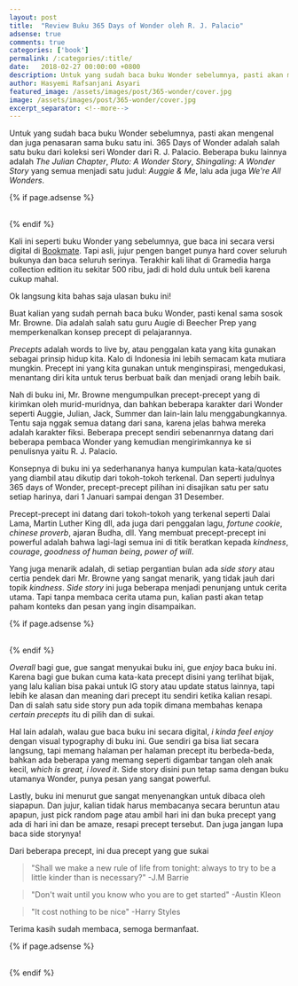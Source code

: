 ```yaml
---
layout: post
title:  "Review Buku 365 Days of Wonder oleh R. J. Palacio"
adsense: true
comments: true
categories: ['book']
permalink: /:categories/:title/
date:   2018-02-27 00:00:00 +0800
description: Untuk yang sudah baca buku Wonder sebelumnya, pasti akan mengenal dan juga penasaran sama buku satu ini. 365 Days of Wonder adalah salah satu buku dari koleksi seri Wonder dari R. J. Palacio. Beberapa buku lainnya adalah The Julian Chapter, Pluto A Wonder Story, Shingaling A Wonder Story yang semua menjadi satu judul Auggie & Me, lalu ada juga We're All Wonders. 
author: Hasyemi Rafsanjani Asyari
featured_image: /assets/images/post/365-wonder/cover.jpg
image: /assets/images/post/365-wonder/cover.jpg
excerpt_separator: <!--more-->
---
```


<p class="intro">Untuk yang sudah baca buku Wonder sebelumnya, pasti akan mengenal dan juga penasaran sama buku satu ini. 365 Days of Wonder adalah salah satu buku dari koleksi seri Wonder dari R. J. Palacio. Beberapa buku lainnya adalah <i>The Julian Chapter</i>, <i>Pluto: A Wonder Story</i>, <i>Shingaling: A Wonder Story</i> yang semua menjadi satu judul: <i>Auggie & Me</i>, lalu ada juga <i>We're All Wonders</i>.</p>

{% if page.adsense %}
<div class="ads">
	<script async src="//pagead2.googlesyndication.com/pagead/js/adsbygoogle.js"></script>
	<!-- Ads Header -->
	<ins class="adsbygoogle"
		style="display:block"
		data-ad-client="ca-pub-9523208256804448"
		data-ad-slot="1649271984"
		data-ad-format="auto"></ins>
	<script>
	(adsbygoogle = window.adsbygoogle || []).push({});
	</script>
</div>
<br/>
{% endif %}

Kali ini seperti buku Wonder yang sebelumnya, gue baca ini secara versi digital di <a href="https://bookmate.com/books/tsf5G9S1" target="_blank">Bookmate</a>. Tapi asli, jujur pengen banget punya hard cover seluruh bukunya dan baca seluruh serinya. Terakhir kali lihat di Gramedia harga collection edition itu sekitar 500 ribu, jadi di hold dulu untuk beli karena cukup mahal.

Ok langsung kita bahas saja ulasan buku ini!

Buat kalian yang sudah pernah baca buku Wonder, pasti kenal sama sosok Mr. Browne. Dia adalah salah satu guru Augie di Beecher Prep yang memperkenalkan konsep precept di pelajarannya.

_Precepts_ adalah words to live by, atau penggalan kata yang kita gunakan sebagai prinsip hidup kita. Kalo di Indonesia ini lebih semacam kata mutiara mungkin. Precept ini yang kita gunakan untuk menginspirasi, mengedukasi, menantang diri kita untuk terus berbuat baik dan menjadi orang lebih baik.

Nah di buku ini, Mr. Browne mengumpulkan precept-precept yang di kirimkan oleh murid-muridnya, dan bahkan beberapa karakter dari Wonder seperti Auggie, Julian, Jack, Summer dan lain-lain lalu menggabungkannya. Tentu saja nggak semua datang dari sana, karena jelas bahwa mereka adalah karakter fiksi. Beberapa precept sendiri sebenanrnya datang dari beberapa pembaca Wonder yang kemudian mengirimkannya ke si penulisnya yaitu R. J. Palacio.

Konsepnya di buku ini ya sederhananya hanya kumpulan kata-kata/quotes yang diambil atau dikutip dari tokoh-tokoh terkenal. Dan seperti judulnya 365 days of Wonder, precept-precept pilihan ini disajikan satu per satu setiap harinya, dari 1 Januari sampai dengan 31 Desember.

Precept-precept ini datang dari tokoh-tokoh yang terkenal seperti Dalai Lama, Martin Luther King dll, ada juga dari penggalan lagu, _fortune cookie_, _chinese proverb_, ajaran Budha, dll. Yang membuat precept-precept ini powerful adalah bahwa lagi-lagi semua ini di titik beratkan kepada _kindness_, _courage_, _goodness of human being_, _power of will_.

Yang juga menarik adalah, di setiap pergantian bulan ada _side story_ atau certia pendek dari Mr. Browne yang sangat menarik, yang tidak jauh dari topik _kindness_. _Side story_ ini juga beberapa menjadi penunjang untuk cerita utama. Tapi tanpa membaca cerita utama pun, kalian pasti akan tetap paham konteks dan pesan yang ingin disampaikan.

{% if page.adsense %}
<div class="ads">
	<script async src="//pagead2.googlesyndication.com/pagead/js/adsbygoogle.js"></script>
	<ins class="adsbygoogle"
		style="display:block; text-align:center;"
		data-ad-layout="in-article"
		data-ad-format="fluid"
		data-ad-client="ca-pub-9523208256804448"
		data-ad-slot="7995188488"></ins>
	<script>
		(adsbygoogle = window.adsbygoogle || []).push({});
	</script>
</div>
<br/>
{% endif %}

_Overall_ bagi gue, gue sangat menyukai buku ini, gue _enjoy_ baca buku ini. Karena bagi gue bukan cuma kata-kata precept disini yang terlihat bijak, yang lalu kalian bisa pakai untuk IG story atau update status lainnya, tapi lebih ke alasan dan meaning dari precept itu sendiri ketika kalian resapi. Dan di salah satu side story pun ada topik dimana membahas kenapa _certain precepts_ itu di pilih dan di sukai.

Hal lain adalah, walau gue baca buku ini secara digital, _i kinda feel enjoy_ dengan visual typography di buku ini. Gue sendiri ga bisa liat secara langsung, tapi memang halaman per halaman precept itu berbeda-beda, bahkan ada beberapa yang memang seperti digambar tangan oleh anak kecil, _which is great, i loved it_. Side story disini pun tetap sama dengan buku utamanya Wonder, punya pesan yang sangat powerful.

Lastly, buku ini menurut gue sangat menyenangkan untuk dibaca oleh siapapun. Dan jujur, kalian tidak harus membacanya secara beruntun atau apapun, just pick random page atau ambil hari ini dan buka precept yang ada di hari ini dan be amaze, resapi precept tersebut. Dan juga jangan lupa baca side storynya!

Dari beberapa precept, ini dua precept yang gue sukai

>"Shall we make a new rule of life from tonight: always to try to be a little kinder than is necessary?"
-J.M Barrie

>"Don't wait until you know who you are to get started"
-Austin Kleon

>"It cost nothing to be nice"
-Harry Styles

Terima kasih sudah membaca, semoga bermanfaat.

{% if page.adsense %}
<div class="ads">
	<script async src="//pagead2.googlesyndication.com/pagead/js/adsbygoogle.js"></script>
	<!-- Ads Footer -->
	<ins class="adsbygoogle"
		style="display:block"
		data-ad-client="ca-pub-9523208256804448"
		data-ad-slot="8051028808"
		data-ad-format="auto"></ins>
	<script>
	(adsbygoogle = window.adsbygoogle || []).push({});
	</script>
</div>
<br/>
{% endif %}